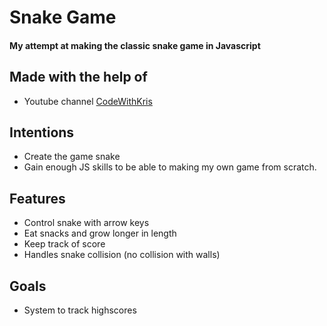 # Snake Game

#### My attempt at making the classic snake game in Javascript

## Made with the help of
- Youtube channel [CodeWithKris](https://www.youtube.com/channel/UCWkzkhQ3syxBjjAYwqCbzYg)

## Intentions
- Create the game snake
- Gain enough JS skills to be able to making my own game from scratch. 

## Features
- Control snake with arrow keys
- Eat snacks and grow longer in length
- Keep track of score
- Handles snake collision (no collision with walls)

## Goals
- System to track highscores